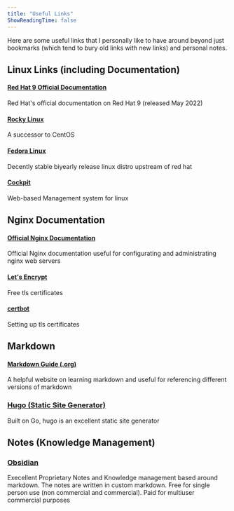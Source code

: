 ```yaml
---
title: "Useful Links"
ShowReadingTime: false
---
```


Here are some useful links that I personally like to have around beyond just bookmarks (which tend
to bury old links with new links) and personal notes.

## Linux Links (including Documentation)

#### [Red Hat 9 Official Documentation](https://access.redhat.com/documentation/en-us/red_hat_enterprise_linux/9)

Red Hat's official documentation on Red Hat 9 (released May 2022) 

#### [Rocky Linux](https://rockylinux.org/)

A successor to CentOS

#### [Fedora Linux](https://getfedora.org/)

Decently stable biyearly release linux distro upstream of red hat

#### [Cockpit](https://cockpit-project.org/)

Web-based Management system for linux

## Nginx Documentation

#### [Official Nginx Documentation](https://docs.nginx.com/)

Official Nginx documentation useful for configurating and administrating nginx web servers

#### [Let's Encrypt](https://letsencrypt.org/)

Free tls certificates

#### [certbot](https://certbot.eff.org/)

Setting up tls certificates

## Markdown

#### [Markdown Guide (.org)](https://markdownguide.org)

A helpful website on learning markdown and useful for referencing different versions of markdown

### [Hugo (Static Site Generator)](https://gohugo.io/)

Built on Go, hugo is an excellent static site generator

## Notes (Knowledge Management)

### [Obsidian](https://obsidian.md/)

Execellent Proprietary Notes and Knowledge management based around markdown. The notes are written in 
custom markdown. Free for single person use (non commercial and commercial). Paid for multiuser
commercial purposes
